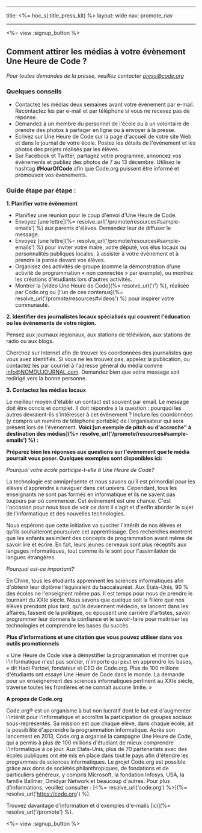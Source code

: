* * *

title: <%= hoc_s(:title_press_kit) %> layout: wide nav: promote_nav

* * *

<%= view :signup_button %>

## Comment attirer les médias à votre évènement Une Heure de Code ?

*Pour toutes demandes de la presse, veuillez contacter <press@code.org>*

### Quelques conseils

  * Contactez les médias deux semaines avant votre événement par e-mail. Recontactez les par e-mail et par téléphone si vous ne recevez pas de réponse.
  * Demandez à un membre du personnel de l'école ou à un volontaire de prendre des photos à partager en ligne ou à envoyer à la presse.
  * Écrivez sur Une Heure de Code sur la page d'accueil de votre site Web et dans le journal de votre école. Postez les détails de l'évènement et les photos des projets réalisés par les élèves.
  * Sur Facebook et Twitter, partagez votre programme, annoncez vos évènements et publiez des photos de 7 au 13 décembre. Utilisez le hashtag **#HourOfCode** afin que Code.org puissent être informé et promouvoir vos évènements.

### Guide étape par étape :

**1. Planifier votre évènement**

  * Planifiez une réunion pour le coup d'envoi d'Une Heure de Code.
  * Envoyez [une lettre](%= resolve_url('/promote/resources#sample-emails') %) aux parents d'élèves. Demandez leur de diffuser le message.
  * Envoyez [une lettre](%= resolve_url('/promote/resources#sample-emails') %) pour inviter votre maire, votre député, vos élus locaux ou personnalités publiques locales, à assister à votre évènement et à prendre la parole devant vos élèves.
  * Organisez des activités de groupe (comme la démonstration d'une activité de programmation « non connectée » par exemple), ou montrez les créations d'étudiants lors d'autres activités.
  * Montrer la [vidéo Une Heure de Code](%= resolve_url('/') %), réalisée par Code.org ou [l'un de ces contenus](%= resolve_url('/promote/resources#videos') %) pour inspirer votre communauté.

**2. Identifier des journalistes locaux spécialisés qui couvrent l'éducation ou les évènements de votre région.**

Pensez aux journaux régionaux, aux stations de télévision, aux stations de radio ou aux blogs.

Cherchez sur Internet afin de trouver les coordonnées des journalistes que vous avez identifiés. Si vous ne les trouvez pas, appelez la publication, ou contactez les par courriel à l'adresse général du média comme info@NOMDUJOURNAL.com. Demandez bien que votre message soit redirigé vers la bonne personne.

**3. Contactez les médias locaux**

Le meilleur moyen d'établir un contact est souvent par email. Le message doit être concis et complet. Il doit répondre à la question : pourquoi les autres devraient-ils s'intéresser à cet évènement ? Inclure les coordonnées (y compris un numéro de téléphone portable) de l'organisateur qui sera présent lors de l'évènement. **Voici [un exemple de pitch ou d'accroche" à destination des médias](%= resolve_url('/promote/resources#sample-emails') %) :**

**Préparez bien les réponses aux questions sur l'évènement que le média pourrait vous poser. Quelques exemples sont disponibles ici:**

*Pourquoi votre école participe-t-elle à Une Heure de Code?*

La technologie est omniprésente et nous savons qu'il est primordial pour les élèves d'apprendre à naviguer dans cet univers. Cependant, tous les enseignants ne sont pas formés en informatique et ils ne savent pas toujours par où commencer. Cet évènement est une chance. C'est l'occasion pour nous tous de voir ce dont il s'agit et d'enfin aborder le sujet de l'informatique et des nouvelles technologies.

Nous espérons que cette initiative va susciter l'intérêt de nos élèves et qu'ils souhaiteront poursuivre cet apprentissage. Des recherches montrent que les enfants assimilent des concepts de programmation avant même de savoir lire et écrire. En fait, leurs jeunes cerveaux sont plus réceptifs aux langages informatiques, tout comme ils le sont pour l'assimilation de langues étrangères.

*Pourquoi est-ce important?*

En Chine, tous les étudiants apprennent les sciences informatiques afin d'obtenir leur diplôme l'équivalent du baccalauréat. Aux États-Unis, 90 % des écoles ne l'enseignent même pas. Il est temps pour nous de prendre le tournant du XXIe siècle. Nous savons que quelque soit la filière que nos élèves prendont plus tard, qu'ils deviennent médecin, se lancent dans les affaires, fassent de la politique, ou épousent une carrière d'artistes, savoir programmer leur donnera la confiance et le savoir-faire pour maitriser les technologies et comprendre les bases du succès.

**Plus d'informations et une citation que vous pouvez utiliser dans vos outils promotionnels**

« Une Heure de Code vise à démystifier la programmation et montrer que l'informatique n'est pas sorcier, n'importe qui peut en apprendre les bases, » dit Hadi Partovi, fondateur et CEO de Code.org. Plus de 100 millions d'étudiants ont essayé Une Heure de Code dans le monde. La demande pour un enseignement des sciences informatiques pertinent au XXIe siècle, traverse toutes les frontières et ne connait aucune limite. »

**A propos de Code.org**

Code.org® est un organisme à but non lucratif dont le but est d'augmenter l'intérêt pour l'informatique et accroître la participation de groupes sociaux sous-représentés. Sa mission est que chaque élève, dans chaque école, ait la possibilité d'apprendre la programmation informatique. Après son lancement en 2013, Code.org a organisé la campagne Une Heure de Code, qui a permis à plus de 100 millions d'étudiant de mieux comprendre l'informatique à ce jour. Aux Etats-Unis, plus de 70 partenariats avec des écoles publiques ont été mis en place dans tout le pays afin d'étendre les programmes de sciences informatiques. Le projet Code.org est possible grâce aux dons de sociétés philanthropiques, de fondations et de particuliers généreux, y compris Microsoft, la fondation Infosys, USA, la famille Ballmer, Omidyar Network et beaucoup d'autres. Pour plus d'informations, veuillez consulter : [<%= resolve_url('code.org') %>](%= resolve_url('https://code.org') %).

  
Trouvez davantage d'information et d'exemples d'e-mails [ici](%= resolve_url('/promote') %).

<%= view :signup_button %>